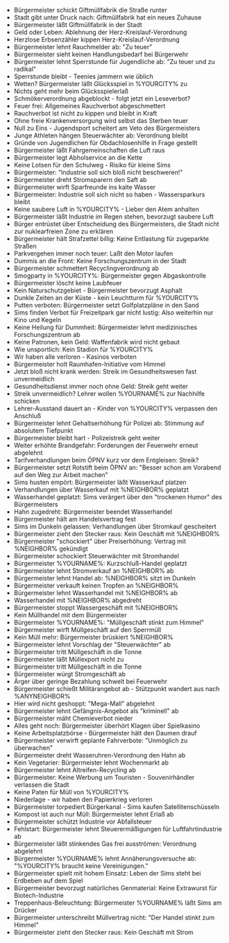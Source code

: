 * Bürgermeister schickt Giftmüllfabrik die Straße runter
* Stadt gibt unter Druck nach: Giftmüllfabrik hat ein neues Zuhause
* Bürgermeister läßt Giftmüllfabrik in der Stadt
* Geld oder Leben: Ablehnung der Herz-Kreislauf-Verordnung
* Herzlose Erbsenzähler kippen Herz-Kreislauf-Verordnung
* Bürgermeister lehnt Rauchmelder ab: "Zu teuer"
* Bürgermeister sieht keinen Handlungsbedarf bei Bürgerwehr
* Bürgermeister lehnt Sperrstunde für Jugendliche ab: "Zu teuer und zu radikal"
* Sperrstunde bleibt - Teenies jammern wie üblich
* Wetten? Bürgermeister läßt Glücksspiel in %YOURCITY% zu
* Nichts geht mehr beim Glücksspielerlaß
* Schmökerverordnung abgeblockt - folgt jetzt ein Leseverbot?
* Feuer frei: Allgemeines Rauchverbot abgeschmettert
* Rauchverbot ist nicht zu kippen und bleibt in Kraft
* Ohne freie Krankenversorgung wird selbst das Sterben teuer
* Null zu Eins - Jugendsport scheitert am Veto des Bürgermeisters
* Junge Athleten hängen Steuerwächter ab: Verordnung bleibt
* Gründe von Jugendlichen für Obdachlosenhilfe in Frage gestellt
* Bürgermeister läßt Fahrgemeinschaften die Luft raus
* Bürgermeister legt Abholservice an die Kette
* Keine Lotsen für den Schulweg - Risiko für kleine Sims
* Bürgermeister: "Industrie soll sich bloß nicht beschweren!"
* Bürgermeister dreht Stromsparern den Saft ab
* Bürgermeister wirft Sparfreunde ins kalte Wasser
* Bürgermeister: Industrie soll sich nicht so haben - Wassersparkurs bleibt
* Keine saubere Luft in %YOURCITY% - Lieber den Atem anhalten
* Bürgermeister läßt Industrie im Regen stehen, bevorzugt saubere Luft
* Bürger entrüstet über Entscheidung des Bürgermeisters, die Stadt nicht zur nuklearfreien Zone zu erklären
* Bürgermeister hält Strafzettel billig: Keine Entlastung für zugeparkte Straßen
* Parkvergehen immer noch teuer: Laßt den Motor laufen 
* Dummis an die Front: Keine Forschungszentrum in der Stadt
* Bürgermeister schmettert Recyclingverordnung ab
* Smogparty in %YOURCITY%: Bürgermeister gegen Abgaskontrolle
* Bürgermeister löscht keine Laubfeuer
* Kein Naturschutzgebiet - Bürgermeister bevorzugt Asphalt
* Dunkle Zeiten an der Küste - kein Leuchtturm für %YOURCITY%
* Putten verboten: Bürgermeister setzt Golfplatzpläne in den Sand
* Sims finden Verbot für Freizeitpark gar nicht lustig: Also weiterhin nur Kino und Kegeln
* Keine Heilung für Dummheit: Bürgermeister lehnt medizinisches Forschungszentrum ab 
* Keine Patronen, kein Geld: Waffenfabrik wird nicht gebaut
* Wie unsportlich: Kein Stadion für %YOURCITY%
* Wir haben alle verloren - Kasinos verboten
* Bürgermeister holt Raumhafen-Initiative vom Himmel
* Jetzt bloß nicht krank werden: Streik im Gesundheitswesen fast unvermeidlich
* Gesundheitsdienst immer noch ohne Geld: Streik geht weiter
* Streik unvermeidlich? Lehrer wollen %YOURNAME% zur Nachhilfe schicken
* Lehrer-Ausstand dauert an - Kinder von %YOURCITY% verpassen den Anschluß
* Bürgermeister lehnt Gehaltserhöhung für Polizei ab: Stimmung auf absolutem Tiefpunkt
* Bürgermeister bleibt hart - Polizeistreik geht weiter
* Weiter erhöhte Brandgefahr: Forderungen der Feuerwehr erneut abgelehnt
* Tarifverhandlungen beim ÖPNV kurz vor dem Entgleisen: Streik?
* Bürgermeister setzt Rotstift beim ÖPNV an: "Besser schon am Vorabend auf den Weg zur Arbeit machen"
* Sims husten empört: Bürgermeister läßt Wasserkauf platzen
* Verhandlungen über Wasserkauf mit %NEIGHBOR% geplatzt
* Wasserhandel geplatzt: Sims verärgert über den "trockenen Humor" des Bürgermeisters
* Hahn zugedreht: Bürgermeister beendet Wasserhandel
* Bürgermeister hält am Handelsvertrag fest
* Sims im Dunkeln gelassen: Verhandlungen über Stromkauf gescheitert
* Bürgermeister zieht den Stecker raus: Kein Geschäft mit %NEIGHBOR%
* Bürgermeister "schockiert" über Preiserhöhung: Vertrag mit %NEIGHBOR% gekündigt
* Bürgermeister schockiert Steuerwächter mit Stromhandel
* Bürgermeister %YOURNAME%: Kurzschluß-Handel geplatzt
* Bürgermeister lehnt Stromverkauf an %NEIGHBOR% ab
* Bürgermeister lehnt Handel ab: %NEIGHBOR% sitzt im Dunkeln
* Bürgermeister verkauft keinen Tropfen an %NEIGHBOR%
* Bürgermeister lehnt Wasserhandel mit %NEIGHBOR% ab
* Wasserhandel mit %NEIGHBOR% abgedreht
* Bürgermeister stoppt Wassergeschäft mit %NEIGHBOR%
* Kein Müllhandel mit dem Bürgermeister 
* Bürgermeister %YOURNAME%: "Müllgeschäft stinkt zum Himmel"
* Bürgermeister wirft Müllgeschäft auf den Sperrmüll
* Kein Müll mehr: Bürgermeister brüskiert %NEIGHBOR%
* Bürgermeister lehnt Vorschlag der "Steuerwächter" ab
* Bürgermeister tritt Müllgeschäft in die Tonne
* Bürgermeister läßt Müllexport nicht zu
* Bürgermeister tritt Müllgeschäft in die Tonne
* Bürgermeister würgt Stromgeschäft ab
* Ärger über geringe Bezahlung schwelt bei Feuerwehr
* Bürgermeister schießt Militärangebot ab - Stützpunkt wandert aus nach %ANYNEIGHBOR%
* Hier wird nicht geshoppt: "Mega-Mall" abgelehnt
* Bürgermeister lehnt Gefängnis-Angebot als "kriminell" ab
* Bürgermeister mäht Chemieverbot nieder
* Alles geht noch: Bürgermeister überhört Klagen über Spielkasino
* Keine Arbeitsplatzbörse - Bürgermeister hält den Daumen drauf
* Bürgermeister verwirft geplante Fahrverbote: "Unmöglich zu überwachen"
* Bürgermeister dreht Wasseruhren-Verordnung den Hahn ab
* Kein Vegetarier: Bürgermeister lehnt Wochenmarkt ab
* Bürgermeister lehnt Altreifen-Recycling ab
* Bürgermeister: Keine Werbung um Touristen - Souvenirhändler verlassen die Stadt
* Keine Paten für Müll von %YOURCITY%
* Niederlage - wir haben den Papierkrieg verloren
* Bürgermeister torpediert Bürgerkanal - Sims kaufen Satellitenschüsseln
* Kompost ist auch nur Müll: Bürgermeister lehnt Erlaß ab
* Bürgermeister schützt Industrie vor Abfallsteuer
* Fehlstart: Bürgermeister lehnt Steuerermäßigungen für Luftfahrtindustrie ab
* Bürgermeister läßt stinkendes Gas frei ausströmen: Verordnung abgelehnt
* Bürgermeister %YOURNAME% lehnt Annäherungsversuche ab: "%YOURCITY% braucht keine Vereinigungen."
* Bürgermeister spielt mit hohem Einsatz: Leben der Sims steht bei Erdbeben auf dem Spiel
* Bürgermeister bevorzugt natürliches Genmaterial: Keine Extrawurst für Biotech-Industrie
* Treppenhaus-Beleuchtung: Bürgermeister %YOURNAME% läßt Sims am Drücker
* Bürgermeister unterschreibt Müllvertrag nicht: "Der Handel stinkt zum Himmel"
* Bürgermeister zieht den Stecker raus: Kein Geschäft mit Strom
